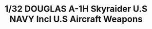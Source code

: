 ---
layout: product
title: "1/32 DOUGLAS A-1H Skyraider U.S NAVY Incl U.S Aircraft Weapons"
price: "22000" 
desc: "Plastična maketa"
img_path: "/assets/img/VOLKSWS15.webp"
brand: "ZOUKEI-MURA"
available: false
special_offer: false
new: false
soon: false
cat: "010000"
subcat: "014100"
subsubcat: "00"
sifra: "VOLKSWS15"
popular: false
spec: false
---
